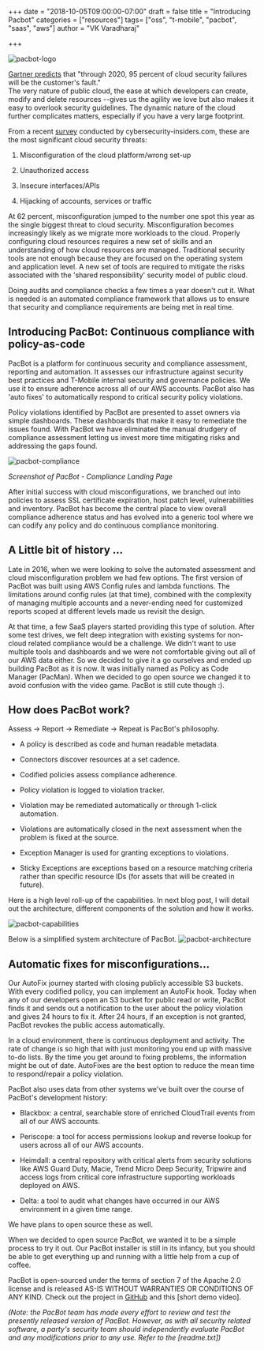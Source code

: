+++
date = "2018-10-05T09:00:00-07:00"
draft = false
title = "Introducing Pacbot"
categories = ["resources"]
tags= ["oss", "t-mobile", "pacbot", "saas", "aws"]
author = "VK Varadharaj"

+++

![pacbot-logo](/blog/introducing-pacbot/logo.png)

[Gartner
predicts](https://www.gartner.com/smarterwithgartner/why-cloud-security-is-everyones-business)
that "through 2020, 95 percent of cloud security failures will be the
customer's fault."      
The very nature of public cloud, the ease at which developers can
create, modify and delete resources --gives us the agility we love but
also makes it easy to overlook security guidelines. The dynamic nature
of the cloud further complicates matters, especially if you have a very
large footprint.

From a recent
[survey](https://www.cybersecurity-insiders.com/portfolio/2018-cloud-security-report-download/)
conducted by cybersecurity-insiders.com,
these are the most significant cloud security threats:

1.  Misconfiguration of the cloud platform/wrong set-up

2.  Unauthorized access

3.  Insecure interfaces/APIs

4.  Hijacking of accounts, services or traffic

At 62 percent, misconfiguration jumped to the number one spot this year
as the single biggest threat to cloud security. Misconfiguration becomes
increasingly likely as we migrate more workloads to the cloud. Properly
configuring cloud resources requires a new set of skills and an
understanding of how cloud resources are managed. Traditional security
tools are not enough because they are focused on the operating system
and application level. A new set of tools are required to mitigate the
risks associated with the 'shared responsibility' security model of
public cloud.

Doing audits and compliance checks a few times a year doesn't cut it.
What is needed is an automated compliance framework that allows us to
ensure that security and compliance requirements are being met in real
time.  

## Introducing PacBot: Continuous compliance with policy-as-code

PacBot is a platform for continuous security and compliance assessment,
reporting and automation. It assesses our infrastructure against
security best practices and T-Mobile internal security and governance
policies. We use it to ensure adherence across all of our AWS accounts.
PacBot also has 'auto fixes' to automatically respond to critical
security policy violations.

Policy violations identified by PacBot are presented to asset owners via
simple dashboards. These dashboards that make it easy to remediate the
issues found. With PacBot we have eliminated the manual drudgery of
compliance assessment letting us invest more time mitigating risks and
addressing the gaps found.

![pacbot-compliance](/blog/introducing-pacbot/pacbot-compliance.png)

*Screenshot of PacBot - Compliance Landing Page*

After initial success with cloud misconfigurations, we branched out into
policies to assess SSL certificate expiration, host patch level,
vulnerabilities and inventory. PacBot has become the central place to
view overall compliance adherence status and has evolved into a generic
tool where we can codify any policy and do continuous compliance
monitoring.

## A Little bit of history ...

Late in 2016, when we were looking to solve the automated assessment and
cloud misconfiguration problem we had few options. The first version of
PacBot was built using AWS Config rules and lambda functions. The
limitations around config rules (at that time), combined with the
complexity of managing multiple accounts and a never-ending need for
customized reports scoped at different levels made us revisit the
design.

At that time, a few SaaS players started providing this type of
solution. After some test drives, we felt deep integration with existing
systems for non-cloud related compliance would be a challenge. We didn't
want to use multiple tools and dashboards and we were not comfortable
giving out all of our AWS data either. So we decided to give it a go
ourselves and ended up building PacBot as it is now. It was initially
named as Policy as Code Manager (PacMan). When we decided to go open
source we changed it to avoid confusion with the video game. PacBot is
still cute though :).

## How does PacBot work?

Assess -> Report -> Remediate -> Repeat is PacBot's philosophy.

-   A policy is described as code and human readable metadata.

-   Connectors discover resources at a set cadence.

-   Codified policies assess compliance adherence.

-   Policy violation is logged to violation tracker.

-   Violation may be remediated automatically or through 1-click automation.

-   Violations are automatically closed in the next assessment when the problem is fixed at the source.

-   Exception Manager is used for granting exceptions to violations.

-   Sticky Exceptions are exceptions based on a resource matching criteria rather than specific resource IDs (for assets that will be created in future).

Here is a high level roll-up of the capabilities. In next blog post, I
will detail out the architecture, different components of the solution
and how it works.

![pacbot-capabilities](/blog/introducing-pacbot/capabilities.png)

Below is a simplified system architecture of PacBot.
![pacbot-architecture](/blog/introducing-pacbot/architecture.png)

## Automatic fixes for misconfigurations...

Our AutoFix journey started with closing publicly accessible S3 buckets.
With every codified policy, you can implement an AutoFix hook. Today
when any of our developers open an S3 bucket for public read or write,
PacBot finds it and sends out a notification to the user about the
policy violation and gives 24 hours to fix it. After 24 hours, if an
exception is not granted, PacBot revokes the public access
automatically.

In a cloud environment, there is continuous deployment and activity. The
rate of change is so high that with just monitoring you end up with
massive to-do lists. By the time you get around to fixing problems, the
information might be out of date. AutoFixes are the best option to
reduce the mean time to respond/repair a policy violation.

PacBot also uses data from other systems we've built over the course of
PacBot's development history:

-   Blackbox: a central, searchable store of enriched CloudTrail events from all of our AWS accounts.

-   Periscope: a tool for access permissions lookup and reverse lookup for users across all of our AWS accounts.

-   Heimdall: a central repository with critical alerts from security solutions like AWS Guard Duty, Macie, Trend Micro Deep Security, Tripwire and access logs from critical core infrastructure supporting workloads deployed on AWS.

-   Delta: a tool to audit what changes have occurred in our AWS environment in a given time range.

We have plans to open source these as well.

When we decided to open source PacBot, we wanted it to be a simple
process to try it out. Our PacBot installer is still in its infancy, but
you should be able to get everything up and running with a little help
from a cup of coffee.

PacBot is open-sourced under the terms of section 7 of the Apache 2.0
license and is released AS-IS WITHOUT WARRANTIES OR CONDITIONS OF ANY
KIND. Check out the project in
[GitHub](https://github.com/tmobile/pacbot) and this
[short demo video].

*(Note: the PacBot team has made every effort to review and test the
presently released version of PacBot. However, as with all security
related software, a party's security team should independently evaluate
PacBot and any modifications prior to any use. Refer to the
[readme.txt])*

